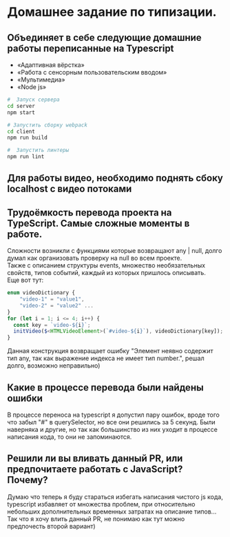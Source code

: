 # Домашнее задание по типизации.
## Объединяет в себе следующие домашние работы переписанные на Typescript
* «Адаптивная вёрстка»
* «Работа с сенсорным пользовательским вводом»
* «Мультимедиа»
* «Node js»  
 

``` bash
#  Запуск сервера
cd server  
npm start  

# Запустить сборку webpack
cd client  
npm run build  

#  Запустить линтеры
npm run lint  

```
## Для работы видео, необходимо поднять сбоку localhost с видео потоками

## Трудоёмкость перевода проекта на TypeScript. Самые сложные моменты в работе.  
Сложности возникли с функциями которые возвращают any | null, долго думал как организовать проверку на null во всем проекте.  
Также с описанием структуры events, множество необязательных свойств, типов событий, каждый из которых пришлось описывать.  
Еще вот тут:
```typescript
enum videoDictionary {
    "video-1" = "value1",
    "video-2" = "value2" ...
}
for (let i = 1; i <= 4; i++) {
  const key = `video-${i}`;
  initVideo($<HTMLVideoElement>(`#video-${i}`), videoDictionary[key]);
}
```  
Данная конструкция возвращает ошибку "Элемент неявно содержит тип any, так как выражение индекса не имеет тип number.", решал долго, возможно неправильно)  

## Какие в процессе перевода были найдены ошибки
В процессе переноса на typescript я допустил пару ошибок, вроде того что забыл "#" в querySelector, но все они решились за 5 секунд. Были наверняка и другие, но так как большинство из них уходит в процессе написания кода, то они не запоминаются.  

## Решили ли вы вливать данный PR, или предпочитаете работать с JavaScript? Почему?  
Думаю что теперь я буду стараться избегать написания чистого js кода, typescript избавляет от множества проблем, при относительно небольших дополнительных временных затратах на описание типов... Так что я хочу влить данный PR, не понимаю как тут можно предпочесть второй вариант)